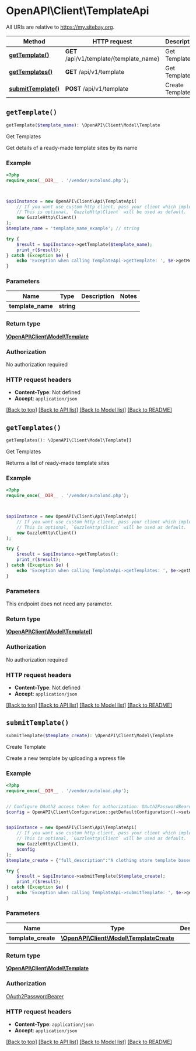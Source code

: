 # OpenAPI\Client\TemplateApi

All URIs are relative to https://my.sitebay.org.

Method | HTTP request | Description
------------- | ------------- | -------------
[**getTemplate()**](TemplateApi.md#getTemplate) | **GET** /api/v1/template/{template_name} | Get Templates
[**getTemplates()**](TemplateApi.md#getTemplates) | **GET** /api/v1/template | Get Templates
[**submitTemplate()**](TemplateApi.md#submitTemplate) | **POST** /api/v1/template | Create Template


## `getTemplate()`

```php
getTemplate($template_name): \OpenAPI\Client\Model\Template
```

Get Templates

Get details of a ready-made template sites by its name

### Example

```php
<?php
require_once(__DIR__ . '/vendor/autoload.php');



$apiInstance = new OpenAPI\Client\Api\TemplateApi(
    // If you want use custom http client, pass your client which implements `GuzzleHttp\ClientInterface`.
    // This is optional, `GuzzleHttp\Client` will be used as default.
    new GuzzleHttp\Client()
);
$template_name = 'template_name_example'; // string

try {
    $result = $apiInstance->getTemplate($template_name);
    print_r($result);
} catch (Exception $e) {
    echo 'Exception when calling TemplateApi->getTemplate: ', $e->getMessage(), PHP_EOL;
}
```

### Parameters

Name | Type | Description  | Notes
------------- | ------------- | ------------- | -------------
 **template_name** | **string**|  |

### Return type

[**\OpenAPI\Client\Model\Template**](../Model/Template.md)

### Authorization

No authorization required

### HTTP request headers

- **Content-Type**: Not defined
- **Accept**: `application/json`

[[Back to top]](#) [[Back to API list]](../../README.md#endpoints)
[[Back to Model list]](../../README.md#models)
[[Back to README]](../../README.md)

## `getTemplates()`

```php
getTemplates(): \OpenAPI\Client\Model\Template[]
```

Get Templates

Returns a list of ready-made template sites

### Example

```php
<?php
require_once(__DIR__ . '/vendor/autoload.php');



$apiInstance = new OpenAPI\Client\Api\TemplateApi(
    // If you want use custom http client, pass your client which implements `GuzzleHttp\ClientInterface`.
    // This is optional, `GuzzleHttp\Client` will be used as default.
    new GuzzleHttp\Client()
);

try {
    $result = $apiInstance->getTemplates();
    print_r($result);
} catch (Exception $e) {
    echo 'Exception when calling TemplateApi->getTemplates: ', $e->getMessage(), PHP_EOL;
}
```

### Parameters

This endpoint does not need any parameter.

### Return type

[**\OpenAPI\Client\Model\Template[]**](../Model/Template.md)

### Authorization

No authorization required

### HTTP request headers

- **Content-Type**: Not defined
- **Accept**: `application/json`

[[Back to top]](#) [[Back to API list]](../../README.md#endpoints)
[[Back to Model list]](../../README.md#models)
[[Back to README]](../../README.md)

## `submitTemplate()`

```php
submitTemplate($template_create): \OpenAPI\Client\Model\Template
```

Create Template

Create a new template by uploading a wpress file

### Example

```php
<?php
require_once(__DIR__ . '/vendor/autoload.php');


// Configure OAuth2 access token for authorization: OAuth2PasswordBearer
$config = OpenAPI\Client\Configuration::getDefaultConfiguration()->setAccessToken('YOUR_ACCESS_TOKEN');


$apiInstance = new OpenAPI\Client\Api\TemplateApi(
    // If you want use custom http client, pass your client which implements `GuzzleHttp\ClientInterface`.
    // This is optional, `GuzzleHttp\Client` will be used as default.
    new GuzzleHttp\Client(),
    $config
);
$template_create = {"full_description":"A clothing store template based on shopify and woocommerce","name":"my_ecommerce_template","plugins":"wordfence,woocommerce,elementor","quickstart":"https://github.com/wanda1987/mytemplate/README.md","short_description":"An easy way to launch a storefront quick.","tag":"business","wpress_url":"https://github.com/wanda1987/mytemplate/template.wpress"}; // \OpenAPI\Client\Model\TemplateCreate

try {
    $result = $apiInstance->submitTemplate($template_create);
    print_r($result);
} catch (Exception $e) {
    echo 'Exception when calling TemplateApi->submitTemplate: ', $e->getMessage(), PHP_EOL;
}
```

### Parameters

Name | Type | Description  | Notes
------------- | ------------- | ------------- | -------------
 **template_create** | [**\OpenAPI\Client\Model\TemplateCreate**](../Model/TemplateCreate.md)|  | [optional]

### Return type

[**\OpenAPI\Client\Model\Template**](../Model/Template.md)

### Authorization

[OAuth2PasswordBearer](../../README.md#OAuth2PasswordBearer)

### HTTP request headers

- **Content-Type**: `application/json`
- **Accept**: `application/json`

[[Back to top]](#) [[Back to API list]](../../README.md#endpoints)
[[Back to Model list]](../../README.md#models)
[[Back to README]](../../README.md)
